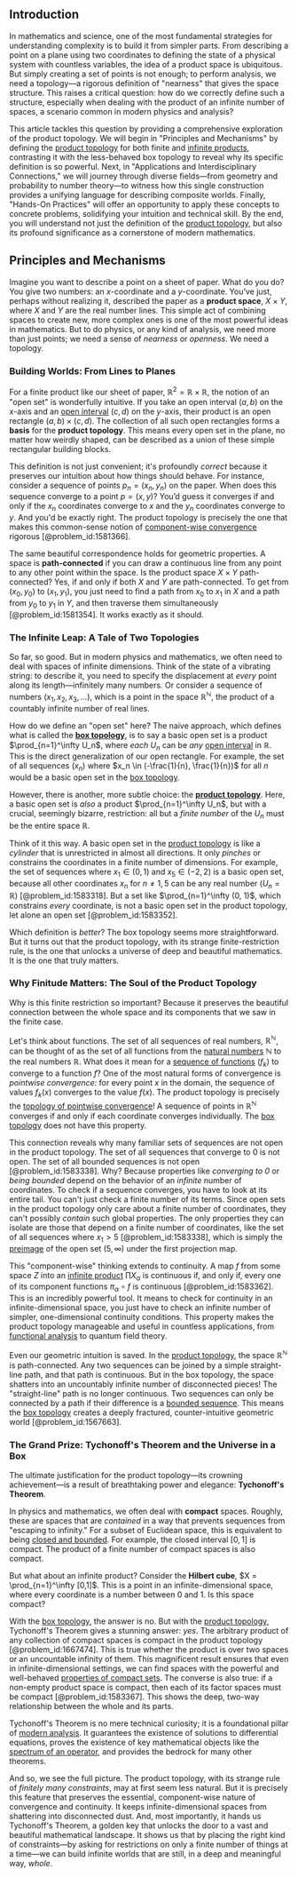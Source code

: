 ## Introduction
In mathematics and science, one of the most fundamental strategies for understanding complexity is to build it from simpler parts. From describing a point on a plane using two coordinates to defining the state of a physical system with countless variables, the idea of a product space is ubiquitous. But simply creating a set of points is not enough; to perform analysis, we need a topology—a rigorous definition of "nearness" that gives the space structure. This raises a critical question: how do we correctly define such a structure, especially when dealing with the product of an infinite number of spaces, a scenario common in modern physics and analysis?

This article tackles this question by providing a comprehensive exploration of the product topology. We will begin in "Principles and Mechanisms" by defining the [product topology](@article_id:154292) for both finite and [infinite products](@article_id:175839), contrasting it with the less-behaved box topology to reveal why its specific definition is so powerful. Next, in "Applications and Interdisciplinary Connections," we will journey through diverse fields—from geometry and probability to number theory—to witness how this single construction provides a unifying language for describing composite worlds. Finally, "Hands-On Practices" will offer an opportunity to apply these concepts to concrete problems, solidifying your intuition and technical skill. By the end, you will understand not just the definition of the [product topology](@article_id:154292), but also its profound significance as a cornerstone of modern mathematics.

## Principles and Mechanisms

Imagine you want to describe a point on a sheet of paper. What do you do? You give two numbers: an $x$-coordinate and a $y$-coordinate. You’ve just, perhaps without realizing it, described the paper as a **product space**, $X \times Y$, where $X$ and $Y$ are the real number lines. This simple act of combining spaces to create new, more complex ones is one of the most powerful ideas in mathematics. But to do physics, or any kind of analysis, we need more than just points; we need a sense of *nearness* or *openness*. We need a topology.

### Building Worlds: From Lines to Planes

For a finite product like our sheet of paper, $\mathbb{R}^2 = \mathbb{R} \times \mathbb{R}$, the notion of an "open set" is wonderfully intuitive. If you take an open interval $(a, b)$ on the $x$-axis and an [open interval](@article_id:143535) $(c, d)$ on the $y$-axis, their product is an open rectangle $(a, b) \times (c, d)$. The collection of all such open rectangles forms a **basis** for the **product topology**. This means every open set in the plane, no matter how weirdly shaped, can be described as a union of these simple rectangular building blocks.

This definition is not just convenient; it's profoundly *correct* because it preserves our intuition about how things should behave. For instance, consider a sequence of points $p_n = (x_n, y_n)$ on the paper. When does this sequence converge to a point $p = (x, y)$? You’d guess it converges if and only if the $x_n$ coordinates converge to $x$ and the $y_n$ coordinates converge to $y$. And you'd be exactly right. The product topology is precisely the one that makes this common-sense notion of [component-wise convergence](@article_id:157950) rigorous [@problem_id:1581366].

The same beautiful correspondence holds for geometric properties. A space is **path-connected** if you can draw a continuous line from any point to any other point within the space. Is the product space $X \times Y$ path-connected? Yes, if and only if both $X$ and $Y$ are path-connected. To get from $(x_0, y_0)$ to $(x_1, y_1)$, you just need to find a path from $x_0$ to $x_1$ in $X$ and a path from $y_0$ to $y_1$ in $Y$, and then traverse them simultaneously [@problem_id:1581354]. It works exactly as it should.

### The Infinite Leap: A Tale of Two Topologies

So far, so good. But in modern physics and mathematics, we often need to deal with spaces of infinite dimensions. Think of the state of a vibrating string: to describe it, you need to specify the displacement at *every* point along its length—infinitely many numbers. Or consider a sequence of numbers $(x_1, x_2, x_3, \dots)$, which is a point in the space $\mathbb{R}^\mathbb{N}$, the product of a countably infinite number of real lines.

How do we define an "open set" here? The naive approach, which defines what is called the **[box topology](@article_id:147920)**, is to say a basic open set is a product $\prod_{n=1}^\infty U_n$, where *each* $U_n$ can be *any* [open interval](@article_id:143535) in $\mathbb{R}$. This is the direct generalization of our open rectangle. For example, the set of all sequences $(x_n)$ where $x_n \in (-\frac{1}{n}, \frac{1}{n})$ for all $n$ would be a basic open set in the [box topology](@article_id:147920).

However, there is another, more subtle choice: the **[product topology](@article_id:154292)**. Here, a basic open set is *also* a product $\prod_{n=1}^\infty U_n$, but with a crucial, seemingly bizarre, restriction: all but a *finite number* of the $U_n$ must be the entire space $\mathbb{R}$.

Think of it this way. A basic open set in the [product topology](@article_id:154292) is like a *cylinder* that is unrestricted in almost all directions. It only *pinches* or constrains the coordinates in a finite number of dimensions. For example, the set of sequences where $x_1 \in (0, 1)$ and $x_5 \in (-2, 2)$ is a basic open set, because all other coordinates $x_n$ for $n \neq 1, 5$ can be any real number ($U_n = \mathbb{R}$) [@problem_id:1583318]. But a set like $\prod_{n=1}^\infty (0, 1)$, which constrains *every* coordinate, is not a basic open set in the product topology, let alone an open set [@problem_id:1583352].

Which definition is *better*? The box topology seems more straightforward. But it turns out that the product topology, with its strange finite-restriction rule, is the one that unlocks a universe of deep and beautiful mathematics. It is the one that truly matters.

### Why Finitude Matters: The Soul of the Product Topology

Why is this finite restriction so important? Because it preserves the beautiful connection between the whole space and its components that we saw in the finite case.

Let's think about functions. The set of all sequences of real numbers, $\mathbb{R}^{\mathbb{N}}$, can be thought of as the set of all functions from the [natural numbers](@article_id:635522) $\mathbb{N}$ to the real numbers $\mathbb{R}$. What does it mean for a [sequence of functions](@article_id:144381) $(f_k)$ to converge to a function $f$? One of the most natural forms of convergence is *pointwise convergence*: for every point $x$ in the domain, the sequence of values $f_k(x)$ converges to the value $f(x)$. The product topology is precisely the [topology of pointwise convergence](@article_id:151898)! A sequence of points in $\mathbb{R}^\mathbb{N}$ converges if and only if each coordinate converges individually. The [box topology](@article_id:147920) does not have this property.

This connection reveals why many familiar sets of sequences are not open in the product topology. The set of all sequences that converge to 0 is not open. The set of all bounded sequences is not open [@problem_id:1583338]. Why? Because properties like *converging to 0* or *being bounded* depend on the behavior of an *infinite* number of coordinates. To check if a sequence converges, you have to look at its entire tail. You can't just check a finite number of its terms. Since open sets in the product topology only care about a finite number of coordinates, they can't possibly *contain* such global properties. The only properties they can isolate are those that depend on a finite number of coordinates, like the set of all sequences where $x_1 > 5$ [@problem_id:1583338], which is simply the [preimage](@article_id:150405) of the open set $(5, \infty)$ under the first projection map.

This "component-wise" thinking extends to continuity. A map $f$ from some space $Z$ into an [infinite product](@article_id:172862) $\prod X_\alpha$ is continuous if, and only if, every one of its component functions $\pi_\alpha \circ f$ is continuous [@problem_id:1583362]. This is an incredibly powerful tool. It means to check for continuity in an infinite-dimensional space, you just have to check an infinite number of simpler, one-dimensional continuity conditions. This property makes the product topology manageable and useful in countless applications, from [functional analysis](@article_id:145726) to quantum field theory.

Even our geometric intuition is saved. In the [product topology](@article_id:154292), the space $\mathbb{R}^\mathbb{N}$ is path-connected. Any two sequences can be joined by a simple straight-line path, and that path is continuous. But in the box topology, the space shatters into an uncountably infinite number of disconnected pieces! The "straight-line" path is no longer continuous. Two sequences can only be connected by a path if their difference is a [bounded sequence](@article_id:141324). This means the [box topology](@article_id:147920) creates a deeply fractured, counter-intuitive geometric world [@problem_id:1567663].

### The Grand Prize: Tychonoff's Theorem and the Universe in a Box

The ultimate justification for the product topology—its crowning achievement—is a result of breathtaking power and elegance: **Tychonoff's Theorem**.

In physics and mathematics, we often deal with **compact** spaces. Roughly, these are spaces that are *contained* in a way that prevents sequences from "escaping to infinity." For a subset of Euclidean space, this is equivalent to being [closed and bounded](@article_id:140304). For example, the closed interval $[0,1]$ is compact. The product of a finite number of compact spaces is also compact.

But what about an infinite product? Consider the **Hilbert cube**, $X = \prod_{n=1}^\infty [0,1]$. This is a point in an infinite-dimensional space, where every coordinate is a number between 0 and 1. Is this space compact?

With the [box topology](@article_id:147920), the answer is no. But with the [product topology](@article_id:154292), Tychonoff's Theorem gives a stunning answer: *yes*. The arbitrary product of any collection of compact spaces is compact in the product topology [@problem_id:1667474]. This is true whether the product is over two spaces or an uncountable infinity of them. This magnificent result ensures that even in infinite-dimensional settings, we can find spaces with the powerful and well-behaved [properties of compact sets](@article_id:184695). The converse is also true: if a non-empty product space is compact, then each of its factor spaces must be compact [@problem_id:1583367]. This shows the deep, two-way relationship between the whole and its parts.

Tychonoff's Theorem is no mere technical curiosity; it is a foundational pillar of [modern analysis](@article_id:145754). It guarantees the existence of solutions to differential equations, proves the existence of key mathematical objects like the [spectrum of an operator](@article_id:271533), and provides the bedrock for many other theorems.

And so, we see the full picture. The product topology, with its strange rule of *finitely many constraints*, may at first seem less natural. But it is precisely this feature that preserves the essential, component-wise nature of convergence and continuity. It keeps infinite-dimensional spaces from shattering into disconnected dust. And, most importantly, it hands us Tychonoff's Theorem, a golden key that unlocks the door to a vast and beautiful mathematical landscape. It shows us that by placing the right kind of constraints—by asking for restrictions on only a finite number of things at a time—we can build infinite worlds that are still, in a deep and meaningful way, *whole*.